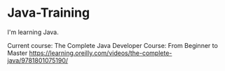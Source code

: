 # Java-Training
I'm learning Java.

Current course: The Complete Java Developer Course: From Beginner to Master
https://learning.oreilly.com/videos/the-complete-java/9781801075190/
